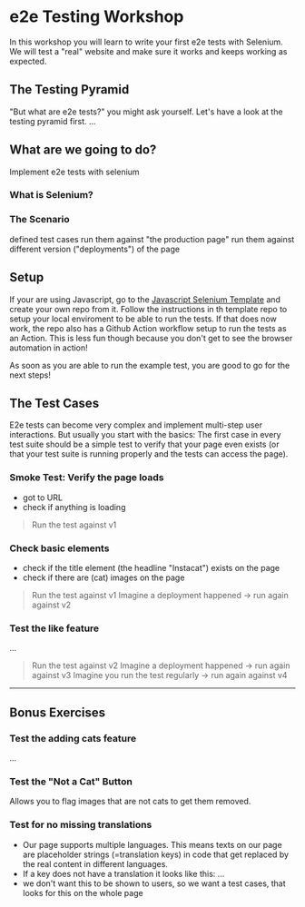 # e2e Testing Workshop

In this workshop you will learn to write your first e2e tests with Selenium.
We will test a "real" website and make sure it works and keeps working as expected.


## The Testing Pyramid

"But what are e2e tests?" you might ask yourself.
Let's have a look at the testing pyramid first.
...

## What are we going to do?


Implement e2e tests with selenium

### What is Selenium?

### The Scenario

defined test cases 
run them against "the production page"
run them against different version ("deployments") of the page

## Setup

If your are using Javascript, go to the [Javascript Selenium Template](https://github.com/wwcode-berlin-hackevenings/selenium-javascript-template) and create your own repo from it.
Follow the instructions in th template repo to setup your local enviroment to be able to run the tests.
If that does now work, the repo also has a Github Action workflow setup to run the tests as an Action.
This is less fun though because you don't get to see the browser automation in action!

As soon as you are able to run the example test, you are good to go for the next steps!

## The Test Cases

E2e tests can become very complex and implement multi-step user interactions. 
But usually you start with the basics: The first case in every test suite should be a simple test to verify that your page even exists (or that your test suite is running properly and the tests can access the page).

### Smoke Test: Verify the page loads

- got to URL
- check if anything is loading

> Run the test against v1

### Check basic elements

- check if the title element (the headline "Instacat") exists on the page
- check if there are (cat) images on the page

> Run the test against v1
> Imagine a deployment happened -> run again against v2

### Test the like feature

...

> Run the test against v2
> Imagine a deployment happened -> run again against v3
> Imagine you run the test regularly -> run again against v4


----
## Bonus Exercises

### Test the adding cats feature

...

### Test the "Not a Cat" Button

Allows you to flag images that are not cats to get them removed.

### Test for no missing translations

-  Our page supports multiple languages. This means texts on our page are placeholder strings (=translation keys) in code that get replaced by the real content in different languages.
- If a key does not have a translation it looks like this: ...
- we don't want this to be shown to users, so we want a test cases, that looks for this on the whole page
